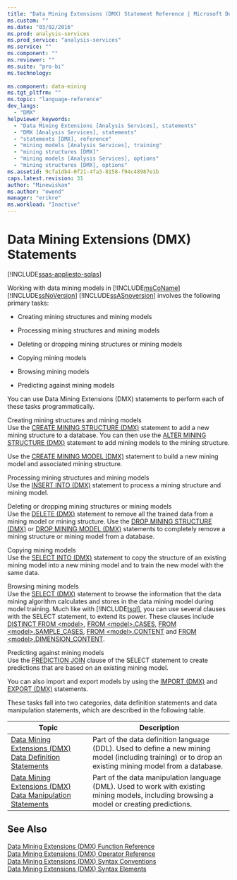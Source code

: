 ```yaml
---
title: "Data Mining Extensions (DMX) Statement Reference | Microsoft Docs"
ms.custom: ""
ms.date: "03/02/2016"
ms.prod: analysis-services
ms.prod_service: "analysis-services"
ms.service: ""
ms.component: ""
ms.reviewer: ""
ms.suite: "pro-bi"
ms.technology: 
  
ms.component: data-mining
ms.tgt_pltfrm: ""
ms.topic: "language-reference"
dev_langs: 
  - "DMX"
helpviewer_keywords: 
  - "Data Mining Extensions [Analysis Services], statements"
  - "DMX [Analysis Services], statements"
  - "statements [DMX], reference"
  - "mining models [Analysis Services], training"
  - "mining structures [DMX]"
  - "mining models [Analysis Services], options"
  - "mining structures [DMX], options"
ms.assetid: 9cfa1db4-0f21-4fa3-8158-f94c48987e1b
caps.latest.revision: 31
author: "Minewiskan"
ms.author: "owend"
manager: "erikre"
ms.workload: "Inactive"
---
```

# Data Mining Extensions (DMX) Statements
[!INCLUDE[ssas-appliesto-sqlas](../includes/ssas-appliesto-sqlas.md)]

  Working with data mining models in [!INCLUDE[msCoName](../includes/msconame-md.md)] [!INCLUDE[ssNoVersion](../includes/ssnoversion-md.md)] [!INCLUDE[ssASnoversion](../includes/ssasnoversion-md.md)] involves the following primary tasks:  
  
-   Creating mining structures and mining models  
  
-   Processing mining structures and mining models  
  
-   Deleting or dropping mining structures or mining models  
  
-   Copying mining models  
  
-   Browsing mining models  
  
-   Predicting against mining models  
  
 You can use Data Mining Extensions (DMX) statements to perform each of these tasks programmatically.  
  
 Creating mining structures and mining models  
 Use the [CREATE MINING STRUCTURE &#40;DMX&#41;](../dmx/create-mining-structure-dmx.md) statement to add a new mining structure to a database. You can then use the [ALTER MINING STRUCTURE &#40;DMX&#41;](../dmx/alter-mining-structure-dmx.md) statement to add mining models to the mining structure.  
  
 Use the [CREATE MINING MODEL &#40;DMX&#41;](../dmx/create-mining-model-dmx.md) statement to build a new mining model and associated mining structure.  
  
 Processing mining structures and mining models  
 Use the [INSERT INTO &#40;DMX&#41;](../dmx/insert-into-dmx.md) statement to process a mining structure and mining model.  
  
 Deleting or dropping mining structures or mining models  
 Use the [DELETE &#40;DMX&#41;](../dmx/delete-dmx.md) statement to remove all the trained data from a mining model or mining structure. Use the [DROP MINING STRUCTURE &#40;DMX&#41;](../dmx/drop-mining-structure-dmx.md) or [DROP MINING MODEL &#40;DMX&#41;](../dmx/drop-mining-model-dmx.md) statements to completely remove a mining structure or mining model from a database.  
  
 Copying mining models  
 Use the [SELECT INTO &#40;DMX&#41;](../dmx/select-into-dmx.md) statement to copy the structure of an existing mining model into a new mining model and to train the new model with the same data.  
  
 Browsing mining models  
 Use the [SELECT &#40;DMX&#41;](../dmx/select-dmx.md) statement to browse the information that the data mining algorithm calculates and stores in the data mining model during model training. Much like with [!INCLUDE[tsql](../includes/tsql-md.md)], you can use several clauses with the SELECT statement, to extend its power. These clauses include [DISTINCT FROM \<model>](../dmx/select-distinct-from-model-dmx.md), [FROM \<model>.CASES](../dmx/select-from-model-cases-dmx.md), [FROM \<model>.SAMPLE_CASES](../dmx/select-from-model-sample-cases-dmx.md), [FROM \<model>.CONTENT](../dmx/select-from-model-content-dmx.md) and [FROM \<model>.DIMENSION_CONTENT](../dmx/select-from-model-dimension-content-dmx.md).  
  
 Predicting against mining models  
 Use the [PREDICTION JOIN](../dmx/select-from-model-prediction-join-dmx.md) clause of the SELECT statement to create predictions that are based on an existing mining model.  
  
 You can also import and export models by using the [IMPORT &#40;DMX&#41;](../dmx/import-dmx.md) and [EXPORT &#40;DMX&#41;](../dmx/export-dmx.md) statements.  
  
 These tasks fall into two categories, data definition statements and data manipulation statements, which are described in the following table.  
  
|Topic|Description|  
|-----------|-----------------|  
|[Data Mining Extensions &#40;DMX&#41; Data Definition Statements](../dmx/dmx-statements-data-definition.md)|Part of the data definition language (DDL). Used to define a new mining model (including training) or to drop an existing mining model from a database.|  
|[Data Mining Extensions &#40;DMX&#41; Data Manipulation Statements](../dmx/dmx-statements-data-manipulation.md)|Part of the data manipulation language (DML). Used to work with existing mining models, including browsing a model or creating predictions.|  
  
## See Also  
 [Data Mining Extensions &#40;DMX&#41; Function Reference](../dmx/data-mining-extensions-dmx-function-reference.md)   
 [Data Mining Extensions &#40;DMX&#41; Operator Reference](../dmx/data-mining-extensions-dmx-operator-reference.md)   
 [Data Mining Extensions &#40;DMX&#41; Syntax Conventions](../dmx/data-mining-extensions-dmx-syntax-conventions.md)   
 [Data Mining Extensions &#40;DMX&#41; Syntax Elements](../dmx/data-mining-extensions-dmx-syntax-elements.md)  
  
  
